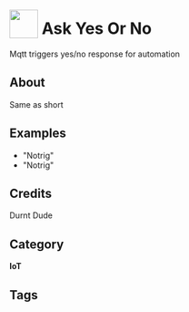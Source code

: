 # <img src="https://raw.githack.com/FortAwesome/Font-Awesome/master/svgs/solid/robot.svg" card_color="#22A7F0" width="50" height="50" style="vertical-align:bottom"/> Ask Yes Or No
Mqtt triggers yes/no response for automation

## About
Same as short

## Examples
* "Notrig"
* "Notrig"

## Credits
Durnt Dude

## Category
**IoT**

## Tags

